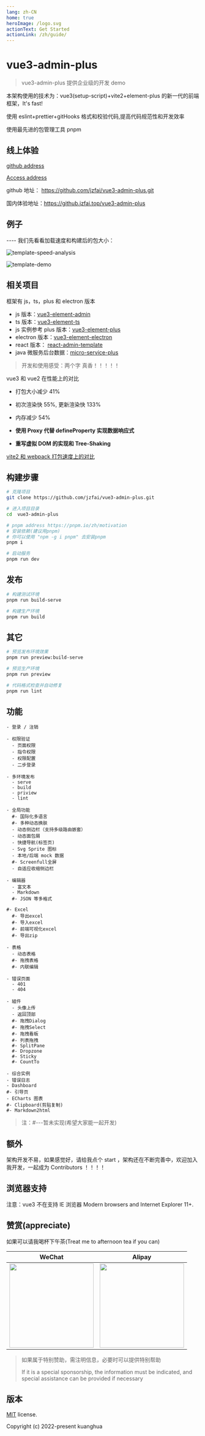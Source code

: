 ```yaml
---
lang: zh-CN
home: true
heroImage: /logo.svg
actionText: Get Started
actionLink: /zh/guide/
---
```


# vue3-admin-plus

> vue3-admin-plus 提供企业级的开发 demo

本架构使用的技术为：vue3(setup-script)+vite2+element-plus 的新一代的前端框架，It's fast!

使用 eslint+prettier+gitHooks 格式和校验代码,提高代码规范性和开发效率

使用最先进的包管理工具 pnpm

## 线上体验

[github address](https://github.com/jzfai/vue3-admin-plus.git)

[Access address](https://github.jzfai.top/vue3-admin-plus)

github 地址： https://github.com/jzfai/vue3-admin-plus.git

国内体验地址：https://github.jzfai.top/vue3-admin-plus

## 例子

---- 我们先看看加载速度和构建后的包大小：

![template-speed-analysis](https://github.jzfai.top/file/images/template-speed-analysis.png)

![template-demo](https://github.jzfai.top/file/images/template-demo.png)

## 相关项目

框架有 js，ts，plus 和 electron 版本

- js 版本：[vue3-element-admin](https://github.com/jzfai/vue3-admin-template.git)
- ts 版本：[vue3-element-ts](https://github.com/jzfai/vue3-admin-ts.git)
- js 实例参考 plus 版本：[vue3-element-plus](https://github.com/jzfai/vue3-admin-plus.git)
- electron 版本：[vue3-element-electron](https://github.com/jzfai/vue3-admin-electron.git)
- react 版本： [react-admin-template](https://github.com/jzfai/react-admin-template.git)
- java 微服务后台数据：[micro-service-plus](https://github.com/jzfai/micro-service-plus)

> 开发和使用感受：两个字 真香！！！！！

vue3 和 vue2 在性能上的对比

- 打包大小减少 41%

- 初次渲染快 55%, 更新渲染快 133%

- 内存减少 54%

- **使用 Proxy 代替 defineProperty 实现数据响应式**

- **重写虚拟 DOM 的实现和 Tree-Shaking**

[vite2 和 webpack 打包速度上的对比](https://github.com/jzfai/vue3-admin-plus/issues/2)

## 构建步骤

```bash
# 克隆项目
git clone https://github.com/jzfai/vue3-admin-plus.git

# 进入项目目录
cd  vue3-admin-plus

# pnpm address https://pnpm.io/zh/motivation
# 安装依赖(建议用pnpm)
# 你可以使用 "npm -g i pnpm" 去安装pnpm
pnpm i

# 启动服务
pnpm run dev
```

## 发布

```bash
# 构建测试环境
pnpm run build-serve

# 构建生产环境
pnpm run build
```

## 其它

```bash
# 预览发布环境效果
pnpm run preview:build-serve

# 预览生产环境
pnpm run preview

# 代码格式检查并自动修复
pnpm run lint
```

## 功能

```
- 登录 / 注销

- 权限验证
  - 页面权限
  - 指令权限
  - 权限配置
  - 二步登录

- 多环境发布
  - serve
  - build
  - priview
  - lint

- 全局功能
  #- 国际化多语言
  #- 多种动态换肤
  - 动态侧边栏（支持多级路由嵌套）
  - 动态面包屑
  - 快捷导航(标签页)
  - Svg Sprite 图标
  - 本地/后端 mock 数据
  #- Screenfull全屏
  - 自适应收缩侧边栏

- 编辑器
  - 富文本
  - Markdown
  #- JSON 等多格式

#- Excel
  #- 导出excel
  #- 导入excel
  #- 前端可视化excel
  #- 导出zip

- 表格
  - 动态表格
  #- 拖拽表格
  #- 内联编辑

- 错误页面
  - 401
  - 404

- 組件
  - 头像上传
  - 返回顶部
  #- 拖拽Dialog
  #- 拖拽Select
  #- 拖拽看板
  #- 列表拖拽
  #- SplitPane
  #- Dropzone
  #- Sticky
  #- CountTo

- 综合实例
- 错误日志
- Dashboard
#- 引导页
- ECharts 图表
#- Clipboard(剪贴复制)
#- Markdown2html
```

> 注：#---暂未实现(希望大家能一起开发)

## 额外

架构开发不易，如果感觉好，请给我点个 start ，架构还在不断完善中，欢迎加入我开发，一起成为 Contributors ！！！！

## 浏览器支持

注意：vue3 不在支持 IE 浏览器
Modern browsers and Internet Explorer 11+.

## 赞赏(appreciate)

如果可以请我喝杯下午茶(Treat me to afternoon tea if you can)

|                                  WeChat                                  |                                  Alipay                                   |
| :----------------------------------------------------------------------: | :-----------------------------------------------------------------------: |
| <img src="https://github.jzfai.top/file/images/wxpay-code.png" height="220" /> | <img src="https://github.jzfai.top/file/images/alipay-code.png" height="220" /> |

> 如果属于特别赞助，需注明信息，必要时可以提供特别帮助
>
> If it is a special sponsorship, the information must be indicated, and special assistance can be provided if necessary

## 版本

[MIT](https://github.com/jzfai/vue3-admin-plus/blob/master/LICENSE) license.

Copyright (c) 2022-present kuanghua
